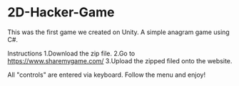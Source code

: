 # 2D-Hacker-Game
This was the first game we created on Unity.  A simple anagram game using C#.  

Instructions
1.Download the zip file.
2.Go to https://www.sharemygame.com/
3.Upload the zipped filed onto the website.

All "controls" are entered via keyboard.  Follow the menu and enjoy!
